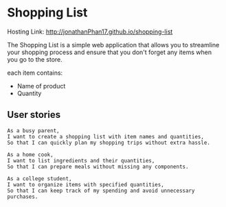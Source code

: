 # Shopping List

Hosting Link: http://jonathanPhan17.github.io/shopping-list

The Shopping List is a simple web application that allows you to streamline your shopping process and ensure that you don't forget any items when you go to the store. 

each item contains: 

- Name of product  
- Quantity  

## User stories 

```
As a busy parent,
I want to create a shopping list with item names and quantities,
So that I can quickly plan my shopping trips without extra hassle.

As a home cook,
I want to list ingredients and their quantities,
So that I can prepare meals without missing any components.

As a college student,
I want to organize items with specified quantities,
So that I can keep track of my spending and avoid unnecessary purchases.


```

